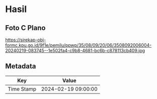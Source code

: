 # Hasil

## Foto C Plano

https://sirekap-obj-formc.kpu.go.id/9f1e/pemilu/ppwp/35/08/09/20/06/3508092006004-20240219-083745--1e502fa4-c9b8-4681-bc6b-c878113cb409.jpg


## Metadata

| Key        | Value               |
| ---------- | ------------------- |
| Time Stamp | 2024-02-19 09:00:00 |



